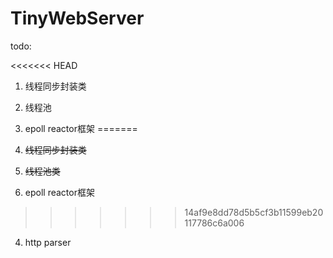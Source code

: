 # TinyWebServer
todo:

<<<<<<< HEAD
1. 线程同步封装类
2. 线程池
3. epoll reactor框架
=======
1. ~~线程同步封装类~~
2. ~~线程池类~~

3. epoll reactor框架

>>>>>>> 14af9e8dd78d5b5cf3b11599eb20117786c6a006
4. http parser

